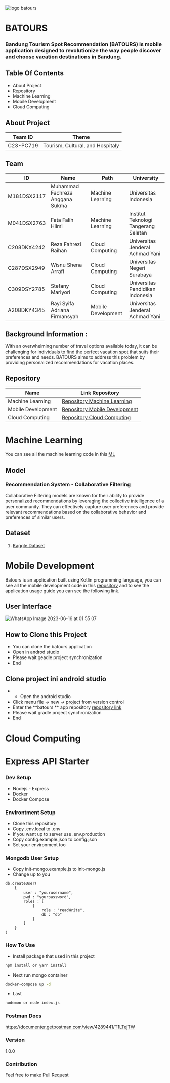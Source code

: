 
![logo batours](https://github.com/stefanyy16/batours/assets/104126597/0e6fbddc-1740-4691-91f3-b82ecf945ace)

# BATOURS
### Bandung Tourism Spot Recommendation (BATOURS) is mobile application designed to revolutionize the way people discover and choose vacation destinations in Bandung.

## Table Of Contents
* About Project
* Repository
* Machine Learning
* Mobile Development 
* Cloud Computing 


## About Project
| Team ID | Theme|
| --- | --- |
| C23-PC719 | Tourism, Cultural, and Hospitaly |

## Team
| ID | Name | Path | University | 
| --- | --- | --- | --- |
| M181DSX2117 | Muhammad Fachreza Anggana Sukma | Machine Learning | Universitas Indonesia |
| M041DSX2763 | Fata Falih Hilmi | Machine Learning | Institut Teknologi Tangerang Selatan |
| C208DKX4242 |  Reza Fahrezi Raihan | Cloud Computing | Universitas Jenderal Achmad Yani |
| C287DSX2949 |  Wisnu Shena Arrafi | Cloud Computing | Universitas Negeri Surabaya |
| C309DSY2785 | Stefany Mariyori | Cloud Computing | Universitas Pendidikan Indonesia |
| A208DKY4345 |  Rayi Syifa Adriana Firmansyah | Mobile Development |  Universitas Jenderal Achmad Yani | 

## Background Information : 
With an overwhelming number of travel options available today, it can be challenging for individuals to find the perfect vacation spot that suits their preferences and needs. BATOURS aims to address this problem by providing personalized recommendations for vacation places.

## Repository
| Name | Link Repository |
| --- | --- |
| Machine Learning | [Repository Machine Learning](https://github.com/ZaeRaihan/BATOURS-ML.git) |
| Mobile Development | [Repository Mobile Development](https://github.com/ZaeRaihan/BATOURS-Mobile.git) |
| Cloud Computing | [Repository Cloud Computing](https://github.com/ZaeRaihan/BATOURS-API.git) |


# Machine Learning
You can see all the machine learning code in this [ML](https://github.com/ZaeRaihan/BATOURS-ML.git)

## Model
### Recommendation System - Collaborative Filtering
Collaborative Filtering models are known for their ability to provide personalized recommendations by leveraging the collective intelligence of a user community. They can effectively capture user preferences and provide relevant recommendations based on the collaborative behavior and preferences of similar users.

## Dataset 
1. [Kaggle Dataset](https://www.kaggle.com/datasets/aprabowo/indonesia-tourism-destination)

# Mobile Development 
Batours is an application built using Kotlin programming language, you can see all the mobile development code in this [repository](https://github.com/ZaeRaihan/BATOURS-Mobile.git) and to see the application usage guide you can see the following link.

## User Interface
![WhatsApp Image 2023-06-16 at 01 55 07](https://github.com/stefanyy16/batours/assets/104126597/ad71a36b-72ec-4a62-a4ee-974d31edd21b)


## How to Clone this Project
* You can clone the batours application 
* Open in androd studio
* Please wait geadle project synchronization
* End

## Clone project ini android studio
* * Open the android studio
* Click menu file -> new -> project from version control
* Enter the **batours ** app repository [repository link](https://github.com/ZaeRaihan/BATOURS-API.git)
* Please wait gradle project synchronization
* End

# Cloud Computing
# Express API Starter

### Dev Setup
- Nodejs - Express
- Docker
- Docker Compose

### Environtment Setup
- Clone this repository
- Copy .env.local to .env
- If you want up to server use .env.production
- Copy config.example.json to config.json
- Set your environment too


### Mongodb User Setup
- Copy init-mongo.example.js to init-mongo.js
- Change up to you
```
db.createUser(
    {
        user : "yourusername",
        pwd : "yourpassword",
        roles : [
            {
                role : "readWrite",
                db : "db"            
            }        
        ]    
    }
)
```

### How To Use
- Install package that used in this project
```
npm install or yarn install
```
- Next run mongo container
```bash
docker-compose up -d
```
- Last 
```
nodemon or node index.js
```


### Postman Docs

https://documenter.getpostman.com/view/4289441/T1LTejTW



### Version
1.0.0

### Contribution
Feel free to make Pull Request

